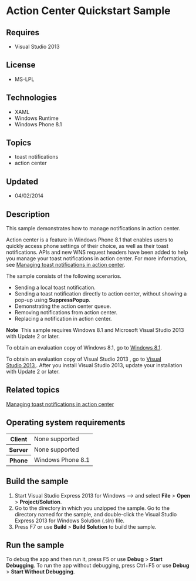 # Action Center Quickstart Sample
## Requires
- Visual Studio 2013
## License
- MS-LPL
## Technologies
- XAML
- Windows Runtime
- Windows Phone 8.1
## Topics
- toast notifications
- action center
## Updated
- 04/02/2014
## Description

<div id="mainSection">
<p>This sample demonstrates how to manage notifications in action center. </p>
<p>Action center is a feature in Windows Phone 8.1 that enables users to quickly access phone settings of their choice, as well as their toast notifications. APIs and new WNS request headers have been added to help you manage your toast notifications in action
 center. For more information, see <a href="http://msdn.microsoft.com/library/windows/apps/dn631259">
Managing toast notifications in action center</a>.</p>
<p>The sample consists of the following scenarios.</p>
<ul>
<li>Sending a local toast notification. </li><li>Sending a toast notification directly to action center, without showing a pop-up using
<b>SuppressPopup</b>. </li><li>Demonstrating the action center queue. </li><li>Removing notifications from action center. </li><li>Replacing a notification in action center. </li></ul>
<p></p>
<p class="note"><b>Note</b>&nbsp;&nbsp;This sample requires Windows&nbsp;8.1 and Microsoft Visual Studio&nbsp;2013 with Update 2 or later.
</p>
<p>To obtain an evaluation copy of Windows&nbsp;8.1, go to <a href="http://go.microsoft.com/fwlink/p/?linkid=301696">
Windows&nbsp;8.1</a>. </p>
<p>To obtain an evaluation copy of Visual Studio&nbsp;2013 , go to <a href="http://go.microsoft.com/fwlink/p/?linkid=301697">
Visual Studio&nbsp;2013 </a>. After you install Visual Studio&nbsp;2013, update your installation with Update 2 or later.
</p>
<h2><a id="related_topics"></a>Related topics</h2>
<dl><dt><a href="http://msdn.microsoft.com/library/windows/apps/dn631259">Managing toast notifications in action center</a>
</dt></dl>
<h2>Operating system requirements</h2>
<table>
<tbody>
<tr>
<th>Client</th>
<td><dt>None supported </dt></td>
</tr>
<tr>
<th>Server</th>
<td><dt>None supported </dt></td>
</tr>
<tr>
<th>Phone</th>
<td><dt>Windows Phone 8.1 </dt></td>
</tr>
</tbody>
</table>
<h2>Build the sample</h2>
<p></p>
<ol>
<li>Start Visual Studio Express&nbsp;2013 for Windows --&gt; and select <b>File</b> &gt;
<b>Open</b> &gt; <b>Project/Solution</b>. </li><li>Go to the directory in which you unzipped the sample. Go to the directory named for the sample, and double-click the Visual Studio Express&nbsp;2013 for Windows Solution (.sln) file.
</li><li>Press F7 or use <b>Build</b> &gt; <b>Build Solution</b> to build the sample. </li></ol>
<p></p>
<h2>Run the sample</h2>
<p>To debug the app and then run it, press F5 or use <b>Debug</b> &gt; <b>Start Debugging</b>. To run the app without debugging, press Ctrl&#43;F5 or use
<b>Debug</b> &gt; <b>Start Without Debugging</b>. </p>
</div>

